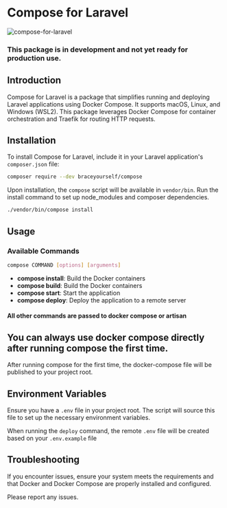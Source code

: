 # Compose for Laravel

![compose-for-laravel]([http://url/to/img.png](https://ethanbrace.com/storage/01J43A3V79DYZYJJ3FDMBR56ZN.png))


### This package is in development and not yet ready for production use.

## Introduction

Compose for Laravel is a package that simplifies running and deploying Laravel applications using Docker Compose. 
It supports macOS, Linux, and Windows (WSL2). 
This package leverages Docker Compose for container orchestration and Traefik for routing HTTP requests.

## Installation

To install Compose for Laravel, include it in your Laravel application's `composer.json` file:

```bash
composer require --dev braceyourself/compose
```

Upon installation, the `compose` script will be available in `vendor/bin`. 
Run the install command to set up node_modules and composer dependencies.

```bash
./vendor/bin/compose install
```

## Usage

### Available Commands

```bash
compose COMMAND [options] [arguments]
```

- **compose install**: Build the Docker containers
- **compose build**: Build the Docker containers
- **compose start**: Start the application
- **compose deploy**: Deploy the application to a remote server

#### All other commands are passed to docker compose or artisan

## You can always use docker compose directly after running compose the first time.

After running compose for the first time, the docker-compose file will be published to your project root.

## Environment Variables

Ensure you have a `.env` file in your project root. The script will source this file to set up the necessary environment variables.

When running the `deploy` command, the remote `.env` file will be created based on your `.env.example` file

## Troubleshooting

If you encounter issues, ensure your system meets the requirements and that Docker and Docker Compose are properly installed and configured.

Please report any issues.
